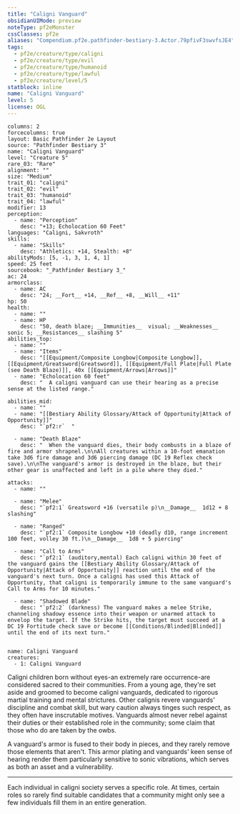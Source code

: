 ```yaml
---
title: "Caligni Vanguard"
obsidianUIMode: preview
noteType: pf2eMonster
cssClasses: pf2e
aliases: "Compendium.pf2e.pathfinder-bestiary-3.Actor.79pfivF3swvfsJE4" 
tags:
  - pf2e/creature/type/caligni
  - pf2e/creature/type/evil
  - pf2e/creature/type/humanoid
  - pf2e/creature/type/lawful
  - pf2e/creature/level/5
statblock: inline
name: "Caligni Vanguard"
level: 5
license: OGL
---
```


```statblock
columns: 2
forcecolumns: true
layout: Basic Pathfinder 2e Layout
source: "Pathfinder Bestiary 3"
name: "Caligni Vanguard"
level: "Creature 5"
rare_03: "Rare"
alignment: ""
size: "Medium"
trait_01: "caligni"
trait_02: "evil"
trait_03: "humanoid"
trait_04: "lawful"
modifier: 13
perception:
  - name: "Perception"
    desc: "+13; Echolocation 60 Feet"
languages: "Caligni, Sakvroth"
skills:
  - name: "Skills"
    desc: "Athletics: +14, Stealth: +8"
abilityMods: [5, -1, 3, 1, 4, 1]
speed: 25 feet
sourcebook: "_Pathfinder Bestiary 3_"
ac: 24
armorclass:
  - name: AC
    desc: "24; __Fort__ +14, __Ref__ +8, __Will__ +11"
hp: 50
health:
  - name: ""
  - name: HP
    desc: "50, death blaze; __Immunities__  visual; __Weaknesses__ sonic 5; __Resistances__ slashing 5"
abilities_top:
  - name: ""
  - name: "Items"
    desc: "[[Equipment/Composite Longbow|Composite Longbow]], [[Equipment/Greatsword|Greatsword]], [[Equipment/Full Plate|Full Plate (see Death Blaze)]], 40x [[Equipment/Arrows|Arrows]]"
  - name: "Echolocation 60 feet"
    desc: "  A caligni vanguard can use their hearing as a precise sense at the listed range."

abilities_mid:
  - name: ""
  - name: "[[Bestiary Ability Glossary/Attack of Opportunity|Attack of Opportunity]]"
    desc: "`pf2:r`  "

  - name: "Death Blaze"
    desc: "  When the vanguard dies, their body combusts in a blaze of fire and armor shrapnel.\n\nAll creatures within a 10-foot emanation take 3d6 fire damage and 3d6 piercing damage (DC 19 Reflex check save).\n\nThe vanguard's armor is destroyed in the blaze, but their other gear is unaffected and left in a pile where they died."

attacks:
  - name: ""

  - name: "Melee"
    desc: "`pf2:1` Greatsword +16 (versatile p)\n__Damage__  1d12 + 8 slashing"

  - name: "Ranged"
    desc: "`pf2:1` Composite Longbow +10 (deadly d10, range increment 100 feet, volley 30 ft.)\n__Damage__  1d8 + 5 piercing"

  - name: "Call to Arms"
    desc: "`pf2:1` (auditory,mental) Each caligni within 30 feet of the vanguard gains the [[Bestiary Ability Glossary/Attack of Opportunity|Attack of Opportunity]] reaction until the end of the vanguard's next turn. Once a caligni has used this Attack of Opportunity, that caligni is temporarily immune to the same vanguard's Call to Arms for 10 minutes."

  - name: "Shadowed Blade"
    desc: "`pf2:2` (darkness) The vanguard makes a melee Strike, channeling shadowy essence into their weapon or unarmed attack to envelop the target. If the Strike hits, the target must succeed at a DC 19 Fortitude check save or become [[Conditions/Blinded|Blinded]] until the end of its next turn."
 
```

```encounter-table
name: Caligni Vanguard
creatures:
  - 1: Caligni Vanguard
```



Caligni children born without eyes-an extremely rare occurrence-are considered sacred to their communities. From a young age, they're set aside and groomed to become caligni vanguards, dedicated to rigorous martial training and mental strictures. Other calignis revere vanguards' discipline and combat skill, but wary caution always tinges such respect, as they often have inscrutable motives. Vanguards almost never rebel against their duties or their established role in the community; some claim that those who do are taken by the owbs.

A vanguard's armor is fused to their body in pieces, and they rarely remove those elements that aren't. This armor plating and vanguards' keen sense of hearing render them particularly sensitive to sonic vibrations, which serves as both an asset and a vulnerability.

* * *

Each individual in caligni society serves a specific role. At times, certain roles so rarely find suitable candidates that a community might only see a few individuals fill them in an entire generation.

